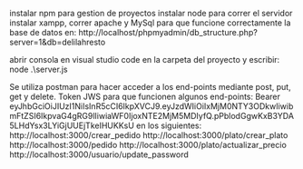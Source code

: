 instalar npm para gestion de proyectos
instalar node para correr el servidor
instalar xampp, correr apache y MySql para que funcione correctamente la base de datos en: http://localhost/phpmyadmin/db_structure.php?server=1&db=delilahresto

abrir consola en visual studio code en la carpeta del proyecto y escribir: node .\server.js

Se utiliza postman para hacer acceder a los end-points mediante post, put, get y delete.
Token JWS para que funcionen algunos end-points:
Bearer eyJhbGciOiJIUzI1NiIsInR5cCI6IkpXVCJ9.eyJzdWIiOiIxMjM0NTY3ODkwIiwibmFtZSI6IkpvaG4gRG9lIiwiaWF0IjoxNTE2MjM5MDIyfQ.pPblodGgwKxB3YDA5LHdYsx3LYiGjUUEjTkeIHUKKsU en los siguientes:
http://localhost:3000/crear_pedido
http://localhost:3000/plato/crear_plato
http://localhost:3000/pedido
http://localhost:3000/plato/actualizar_precio
http://localhost:3000/usuario/update_password
